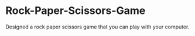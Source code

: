 # Rock-Paper-Scissors-Game
Designed a rock paper scissors game that you can play with your computer.
